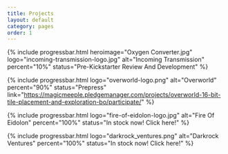 ```yaml
---
title: Projects
layout: default
category: pages
order: 1
---
```

{% include progressbar.html heroimage="Oxygen Converter.jpg" logo="incoming-transmission-logo.jpg" alt="Incoming Transmission" percent="10%" status="Pre-Kickstarter Review And Development" %}

{% include progressbar.html logo="overworld-logo.png" alt="Overworld" percent="90%" status="Prepress" link="https://magicmeeple.pledgemanager.com/projects/overworld-16-bit-tile-placement-and-exploration-bo/participate/" %}

{% include progressbar.html logo="fire-of-eidolon-logo.jpg" alt="Fire Of Eidolon" percent="100%" status="In stock now! Click here!" %}

{% include progressbar.html logo="darkrock_ventures.png" alt="Darkrock Ventures" percent="100%" status="In stock now! Click here!" %}
